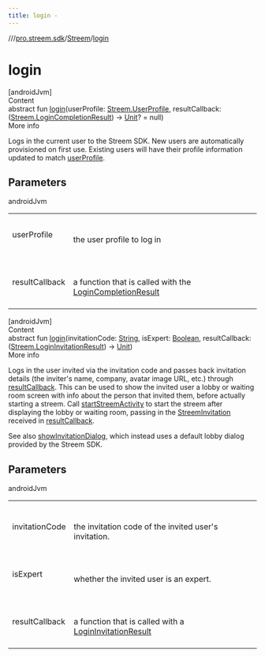 ```yaml
---
title: login -
---
```

//[<root>](../../../index.md)/[pro.streem.sdk](../index.md)/[Streem](index.md)/[login](login.md)



# login  
[androidJvm]  
Content  
abstract fun [login](login.md)(userProfile: [Streem.UserProfile](-user-profile/index.md), resultCallback: ([Streem.LoginCompletionResult](-login-completion-result/index.md)) -> [Unit](https://kotlinlang.org/api/latest/jvm/stdlib/kotlin/-unit/index.html)? = null)  
More info  


Logs in the current user to the Streem SDK. New users are automatically provisioned on first use. Existing users will have their profile information updated to match [userProfile](login.md).



## Parameters  
  
androidJvm  
  
| | |
|---|---|
| <a name="pro.streem.sdk/Streem/login/#pro.streem.sdk.Streem.UserProfile#kotlin.Function1[pro.streem.sdk.Streem.LoginCompletionResult,kotlin.Unit]?/PointingToDeclaration/"></a>userProfile| <a name="pro.streem.sdk/Streem/login/#pro.streem.sdk.Streem.UserProfile#kotlin.Function1[pro.streem.sdk.Streem.LoginCompletionResult,kotlin.Unit]?/PointingToDeclaration/"></a><br><br>the user profile to log in<br><br>|
| <a name="pro.streem.sdk/Streem/login/#pro.streem.sdk.Streem.UserProfile#kotlin.Function1[pro.streem.sdk.Streem.LoginCompletionResult,kotlin.Unit]?/PointingToDeclaration/"></a>resultCallback| <a name="pro.streem.sdk/Streem/login/#pro.streem.sdk.Streem.UserProfile#kotlin.Function1[pro.streem.sdk.Streem.LoginCompletionResult,kotlin.Unit]?/PointingToDeclaration/"></a><br><br>a function that is called with the [LoginCompletionResult](-login-completion-result/index.md)<br><br>|
  
  


[androidJvm]  
Content  
abstract fun [login](login.md)(invitationCode: [String](https://kotlinlang.org/api/latest/jvm/stdlib/kotlin/-string/index.html), isExpert: [Boolean](https://kotlinlang.org/api/latest/jvm/stdlib/kotlin/-boolean/index.html), resultCallback: ([Streem.LoginInvitationResult](-login-invitation-result/index.md)) -> [Unit](https://kotlinlang.org/api/latest/jvm/stdlib/kotlin/-unit/index.html))  
More info  


Logs in the user invited via the invitation code and passes back invitation details (the inviter's name, company, avatar image URL, etc.) through [resultCallback](login.md). This can be used to show the invited user a lobby or waiting room screen with info about the person that invited them, before actually starting a streem. Call [startStreemActivity](start-streem-activity.md) to start the streem after displaying the lobby or waiting room, passing in the [StreemInvitation](-streem-invitation/index.md) received in [resultCallback](login.md).



See also [showInvitationDialog](show-invitation-dialog.md), which instead uses a default lobby dialog provided by the Streem SDK.



## Parameters  
  
androidJvm  
  
| | |
|---|---|
| <a name="pro.streem.sdk/Streem/login/#kotlin.String#kotlin.Boolean#kotlin.Function1[pro.streem.sdk.Streem.LoginInvitationResult,kotlin.Unit]/PointingToDeclaration/"></a>invitationCode| <a name="pro.streem.sdk/Streem/login/#kotlin.String#kotlin.Boolean#kotlin.Function1[pro.streem.sdk.Streem.LoginInvitationResult,kotlin.Unit]/PointingToDeclaration/"></a><br><br>the invitation code of the invited user's invitation.<br><br>|
| <a name="pro.streem.sdk/Streem/login/#kotlin.String#kotlin.Boolean#kotlin.Function1[pro.streem.sdk.Streem.LoginInvitationResult,kotlin.Unit]/PointingToDeclaration/"></a>isExpert| <a name="pro.streem.sdk/Streem/login/#kotlin.String#kotlin.Boolean#kotlin.Function1[pro.streem.sdk.Streem.LoginInvitationResult,kotlin.Unit]/PointingToDeclaration/"></a><br><br>whether the invited user is an expert.<br><br>|
| <a name="pro.streem.sdk/Streem/login/#kotlin.String#kotlin.Boolean#kotlin.Function1[pro.streem.sdk.Streem.LoginInvitationResult,kotlin.Unit]/PointingToDeclaration/"></a>resultCallback| <a name="pro.streem.sdk/Streem/login/#kotlin.String#kotlin.Boolean#kotlin.Function1[pro.streem.sdk.Streem.LoginInvitationResult,kotlin.Unit]/PointingToDeclaration/"></a><br><br>a function that is called with a [LoginInvitationResult](-login-invitation-result/index.md)<br><br>|
  
  




